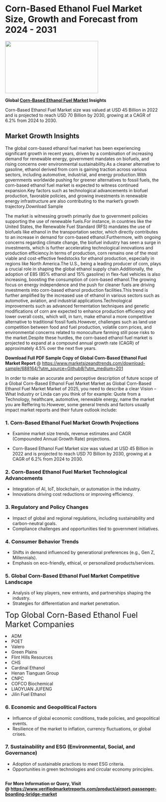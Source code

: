 <H1>Corn-Based Ethanol Fuel Market Size, Growth and Forecast from 2024 - 2031</H1><img class="aligncenter size-medium wp-image-584254" src="https://thirdeyenews.in/wp-content/uploads/2024/09/Global-Market-Research-300x168.jpeg" alt="" width="300" height="168" /><p><strong>Global&nbsp;<a href="https://www.marketsizeandtrends.com/download-sample/688164/?utm_source=Github8j?utm_medium=201">Corn-Based Ethanol Fuel Market</a> Insights</strong></p><p>Corn-Based Ethanol Fuel Market size was valued at USD 45 Billion in 2022 and is projected to reach USD 70 Billion by 2030, growing at a CAGR of 6.2% from 2024 to 2030.</p><p><h2>Market Growth Insights</h2> <p>The global corn-based ethanol fuel market has been experiencing significant growth in recent years, driven by a combination of increasing demand for renewable energy, government mandates on biofuels, and rising concerns over environmental sustainability.As a cleaner alternative to gasoline, ethanol derived from corn is gaining traction across various sectors, including automotive, industrial, and energy production.With governments worldwide pushing for greener alternatives to fossil fuels, the corn-based ethanol fuel market is expected to witness continued expansion.Key factors such as technological advancements in biofuel production, favorable policies, and growing investments in renewable energy infrastructure are also contributing to the market’s growth trajectory.Download Sample</p> <p>The market is witnessing growth primarily due to government policies supporting the use of renewable fuels.For instance, in countries like the United States, the Renewable Fuel Standard (RFS) mandates the use of biofuels like ethanol in the transportation sector, which directly contributes to an increase in demand for corn-based ethanol.Furthermore, with ongoing concerns regarding climate change, the biofuel industry has seen a surge in investments, which is further accelerating technological innovations and production efficiency.In terms of production, corn remains one of the most viable and cost-effective feedstocks for ethanol production, especially in regions like North America.The U.S., being a leading producer of corn, plays a crucial role in shaping the global ethanol supply chain.Additionally, the adoption of E85 (85% ethanol and 15% gasoline) in flex-fuel vehicles is also increasing, boosting the consumption of corn-based ethanol.The growing focus on energy independence and the push for cleaner fuels are driving investments into corn-based ethanol production facilities.This trend is further amplified by the increased use of ethanol in various sectors such as automotive, aviation, and industrial applications.Technological improvements such as advanced fermentation techniques and genetic modifications of corn are expected to enhance production efficiency and lower overall costs, which will, in turn, make ethanol a more competitive alternative to traditional fossil fuels.However, challenges such as land use competition between food and fuel production, volatile corn prices, and environmental concerns related to monoculture farming still pose risks to the market.Despite these hurdles, the corn-based ethanol fuel market is projected to expand at a compound annual growth rate (CAGR) of approximately 4.5% over the next five years.</p><p><span class=""><strong>Download Full PDF Sample Copy of Global Corn-Based Ethanol Fuel Market Report</strong> @ <a href="https://www.marketsizeandtrends.com/download-sample/688164/?utm_source=Github8j?utm_medium=201" target="_blank">https://www.marketsizeandtrends.com/download-sample/688164/?utm_source=Github8j?utm_medium=201</a></span></p><p>In order to make an accurate and perceptive description of future scope of a Global&nbsp;Corn-Based Ethanol Fuel Market Market as Global&nbsp;Corn-Based Ethanol Fuel Market Market of 2025, you need to describe a clear Vision &ndash; What Industry or Linda can you think of for example: Quote from a Technology, healthcare, automotive, renewable energy, name the market you are Reffering to.However, some general trends and factors usually impact market reports and their future outlook include:</p><h3>1.&nbsp;<strong>Corn-Based Ethanol Fuel Market Growth Projections</strong></h3><ul><li>Examine market size trends, revenue estimates and CAGR (Compounded Annual Growth Rate) projections.</li><li><p>Corn-Based Ethanol Fuel Market size was valued at USD 45 Billion in 2022 and is projected to reach USD 70 Billion by 2030, growing at a CAGR of 6.2% from 2024 to 2030.</p></li></ul><h3>2.&nbsp;<strong>Corn-Based Ethanol Fuel Market Technological Advancements</strong></h3><ul><li>Integration of AI, IoT, blockchain, or automation in the industry.</li><li>Innovations driving cost reductions or improving efficiency.</li></ul><h3>3.&nbsp;<strong>Regulatory and Policy Changes</strong></h3><ul><li>Impact of global and regional regulations, including sustainability and carbon-neutral goals.</li><li>Compliance challenges and opportunities tied to government initiatives.</li></ul><h3>4.&nbsp;<strong>Consumer Behavior Trends</strong></h3><ul><li>Shifts in demand influenced by generational preferences (e.g., Gen Z, Millennials).</li><li>Emphasis on eco-friendly, ethical, or personalized products/services.</li></ul><h3>5.&nbsp;<strong>Global Corn-Based Ethanol Fuel Market Competitive Landscape</strong></h3><ul><li>Analysis of key players, new entrants, and partnerships shaping the industry.</li><li>Strategies for differentiation and market penetration.</li></ul><p data-pm-slice="1 1 []"><span style="color: inherit; font-family: inherit; font-size: 25px;">Top Global Corn-Based Ethanol Fuel Market Companies</span></p><div class="" data-test-id=""><p><li>ADM</li><li> POET</li><li> Valero</li><li> Green Plains</li><li> Flint Hills Resources</li><li> CHS</li><li> Cardinal Ethanol</li><li> Henan Tianguan Group</li><li> CNPC</li><li> COFCO Biochemical</li><li> LIAOYUAN JUFENG</li><li> Jilin Fuel Ethanol</li></p></div><h3>6.&nbsp;<strong>Economic and Geopolitical Factors</strong></h3><ul><li>Influence of global economic conditions, trade policies, and geopolitical events.</li><li>Resilience of the market to inflation, currency fluctuations, or global crises.</li></ul><h3>7.&nbsp;<strong>Sustainability and ESG (Environmental, Social, and Governance)</strong></h3><ul><li>Adoption of sustainable practices to meet ESG criteria.</li><li>Opportunities in green technologies and circular economy principles.</li></ul><h2><strong style="font-size: 14px;">For More Information or Query, Visit @&nbsp;</strong><a style="background-color: #ffffff; font-size: 14px;" href="https://www.marketsizeandtrends.com/report/corn-based-ethanol-fuel-market/" target="_blank">https://www.verifiedmarketreports.com/product/airport-passenger-boarding-bridge-market</a></h2>